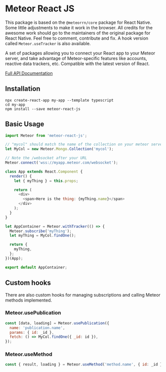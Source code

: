 # Meteor React JS

This package is based on the `@meteorrn/core` package for React Native. 
Some little adjustments to make it work in the browser. All credits for the 
awesome work should go to the maintainers of the original package for React Native. 
Feel free to comment, contribute and fix. A hook version 
called `Meteor.useTracker` is also available.

A set of packages allowing you to connect your React app to your Meteor server, 
and take advantage of Meteor-specific features like accounts, reactive data 
trackers, etc. Compatible with the latest version of React.

[Full API Documentation](/docs/api.md)

## Installation

~~~
npx create-react-app my-app --template typescript
cd my-app
npm install --save meteor-react-js
~~~

## Basic Usage

```javascript
import Meteor from 'meteor-react-js';

// "mycol" should match the name of the collection on your meteor server
let MyCol = new Meteor.Mongo.Collection('mycol');

// Note the /websocket after your URL
Meteor.connect('wss://myapp.meteor.com/websocket'); 

class App extends React.Component {
  render() {
    let { myThing } = this.props;

    return (
      <div>
        <span>Here is the thing: {myThing.name}</span>
      </div>
    );
  }
}

let AppContainer = Meteor.withTracker(() => {
  Meteor.subscribe('myThing');
  let myThing = MyCol.findOne();

  return {
    myThing,
  };
})(App);

export default AppContainer;
```

## Custom hooks

There are also custom hooks for managing subscriptions and calling Meteor methods implemented.

### Meteor.usePublication

```javascript
const [data, loading] = Meteor.usePublication({
  name: 'publication.name',
  params: { id: _id },
  fetch: () => MyCol.findOne({ _id: id }),
});
```

### Meteor.useMethod

```javascript
const { result, loading } = Meteor.useMethod('method.name', { id: _id });
```
